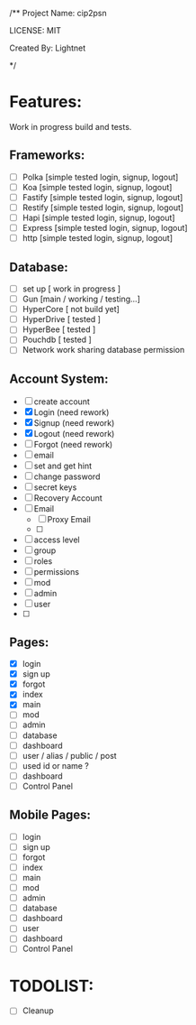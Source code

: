 /**
  Project Name: cip2psn

  LICENSE: MIT

  Created By: Lightnet

*/

# Features:
  Work in progress build and tests.

## Frameworks:
- [ ] Polka [simple tested login, signup, logout]
- [ ] Koa [simple tested login, signup, logout]
- [ ] Fastify [simple tested login, signup, logout]
- [ ] Restify [simple tested login, signup, logout]
- [ ] Hapi [simple tested login, signup, logout]
- [ ] Express [simple tested login, signup, logout]
- [ ] http [simple tested login, signup, logout]

## Database:
 - [ ] set up [ work in progress ]
 - [ ] Gun [main / working / testing...]
 - [ ] HyperCore [ not build yet]
 - [ ] HyperDrive [ tested ]
 - [ ] HyperBee [ tested ]
 - [ ] Pouchdb [ tested ]
 - [ ] Network work sharing database permission

## Account System:
 - [ ] create account
  - [x] Login (need rework)
  - [x] Signup (need rework)
  - [x] Logout (need rework) 
  - [ ] Forgot (need rework)
  - [ ] email
  - [ ] set and get hint
  - [ ] change password
  - [ ] secret keys
  - [ ] Recovery Account
  - [ ] Email
    - [ ] Proxy Email
    - [ ] 
 - [ ] access level
 - [ ] group
 - [ ] roles
 - [ ] permissions
 - [ ] mod
 - [ ] admin
 - [ ] user
 - [ ] 

## Pages:
 - [x] login
 - [x] sign up
 - [x] forgot
 - [x] index
 - [x] main
 - [ ] mod
 - [ ] admin
 - [ ] database
 - [ ] dashboard
 - [ ] user / alias / public / post
  - [ ] used id or name ?
 - [ ] dashboard
 - [ ] Control Panel

## Mobile Pages:
 - [ ] login
 - [ ] sign up
 - [ ] forgot
 - [ ] index
 - [ ] main
 - [ ] mod
 - [ ] admin
 - [ ] database
 - [ ] dashboard
 - [ ] user
 - [ ] dashboard
 - [ ] Control Panel

# TODOLIST:
  * [ ] Cleanup
  